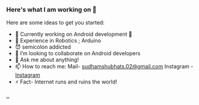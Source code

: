 ### Here's what I am working on 👋

Here are some ideas to get you started:

- 🔭 Currently working on Android development 🔧                                                  
- 🤖 Experience in Robotics ; Arduino
- 😈 semicolon addicted
- 👯 I’m looking to collaborate on Android developers
- 💬 Ask me about anything!
- 📫 How to reach me:  Mail- sudhamshubhats.02@gmail.com
                       Instagram - [Instagram](instagram.com/iamsudhamshu)
- ⚡ Fact- Internet runs and ruins the world!                  

[..](https://giphy.com/gifs/WodOtJNNNQEXRSSXp2/html5)

